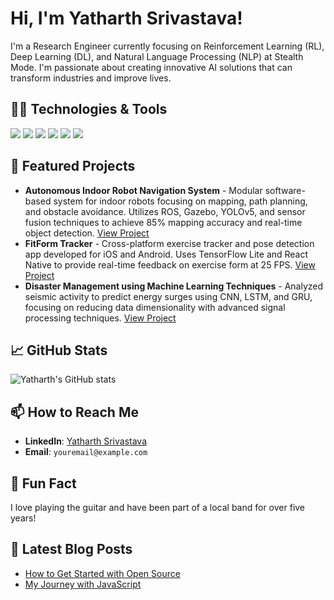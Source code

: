 # Hi, I'm Yatharth Srivastava!

I'm a Research Engineer currently focusing on Reinforcement Learning (RL), Deep Learning (DL), and Natural Language Processing (NLP) at Stealth Mode. I'm passionate about creating innovative AI solutions that can transform industries and improve lives.

## 👨‍💻 Technologies & Tools
![](https://img.shields.io/badge/Code-Python-blue)
![](https://img.shields.io/badge/Code-JavaScript-yellow)
![](https://img.shields.io/badge/Framework-React-blue)
![](https://img.shields.io/badge/Environment-Node.js-green)
![](https://img.shields.io/badge/Tools-Docker-blue)
![](https://img.shields.io/badge/Cloud-AWS-orange)

## 🌟 Featured Projects

- **Autonomous Indoor Robot Navigation System** - Modular software-based system for indoor robots focusing on mapping, path planning, and obstacle avoidance. Utilizes ROS, Gazebo, YOLOv5, and sensor fusion techniques to achieve 85% mapping accuracy and real-time object detection. [View Project](link-to-your-project)
- **FitForm Tracker** - Cross-platform exercise tracker and pose detection app developed for iOS and Android. Uses TensorFlow Lite and React Native to provide real-time feedback on exercise form at 25 FPS. [View Project](link-to-another-project)
- **Disaster Management using Machine Learning Techniques** - Analyzed seismic activity to predict energy surges using CNN, LSTM, and GRU, focusing on reducing data dimensionality with advanced signal processing techniques. [View Project](link-to-another-project)

## 📈 GitHub Stats

![Yatharth's GitHub stats](https://github-readme-stats.vercel.app/api?username=Yatharth020&show_icons=true&theme=radical)


## 📫 How to Reach Me

- **LinkedIn**: [Yatharth Srivastava](https://linkedin.com/in/yourprofile)
- **Email**: `youremail@example.com`

## 🎸 Fun Fact

I love playing the guitar and have been part of a local band for over five years!

## 📝 Latest Blog Posts

- [How to Get Started with Open Source](link-to-blog)
- [My Journey with JavaScript](link-to-another-blog)
